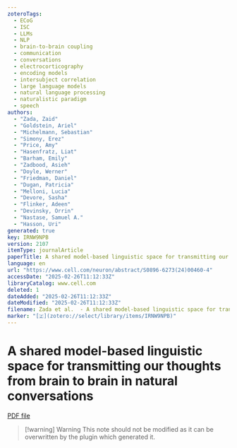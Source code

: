 ```yaml
---
zoteroTags:
  - ECoG
  - ISC
  - LLMs
  - NLP
  - brain-to-brain coupling
  - communication
  - conversations
  - electrocorticography
  - encoding models
  - intersubject correlation
  - large language models
  - natural language processing
  - naturalistic paradigm
  - speech
authors:
  - "Zada, Zaid"
  - "Goldstein, Ariel"
  - "Michelmann, Sebastian"
  - "Simony, Erez"
  - "Price, Amy"
  - "Hasenfratz, Liat"
  - "Barham, Emily"
  - "Zadbood, Asieh"
  - "Doyle, Werner"
  - "Friedman, Daniel"
  - "Dugan, Patricia"
  - "Melloni, Lucia"
  - "Devore, Sasha"
  - "Flinker, Adeen"
  - "Devinsky, Orrin"
  - "Nastase, Samuel A."
  - "Hasson, Uri"
generated: true
key: IRNW9NPB
version: 2107
itemType: journalArticle
paperTitle: A shared model-based linguistic space for transmitting our thoughts from brain to brain in natural conversations
language: en
url: "https://www.cell.com/neuron/abstract/S0896-6273(24)00460-4"
accessDate: "2025-02-26T11:12:33Z"
libraryCatalog: www.cell.com
deleted: 1
dateAdded: "2025-02-26T11:12:33Z"
dateModified: "2025-02-26T11:12:33Z"
filename: Zada et al.  - A shared model-based linguistic space for transmitting our thoughts from brain to brain in natural conversations.pdf
marker: "[🇿](zotero://select/library/items/IRNW9NPB)"
---
```

# A shared model-based linguistic space for transmitting our thoughts from brain to brain in natural conversations

[PDF file](/Papers/PDFs/Zada%20et%20al.%20%20-%20A%20shared%20model-based%20linguistic%20space%20for%20transmitting%20our%20thoughts%20from%20brain%20to%20brain%20in%20natural%20conversations.pdf)

>[!warning] Warning
> This note should not be modified as it can be overwritten by the plugin which generated it.

